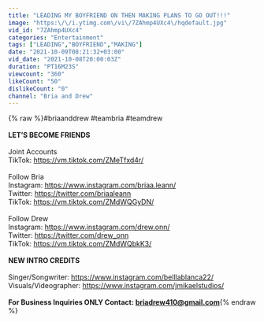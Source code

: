 ```yaml
---
title: "LEADING MY BOYFRIEND ON THEN MAKING PLANS TO GO OUT!!!"
image: "https:\/\/i.ytimg.com\/vi\/7ZAhmp4UXc4\/hqdefault.jpg"
vid_id: "7ZAhmp4UXc4"
categories: "Entertainment"
tags: ["LEADING","BOYFRIEND","MAKING"]
date: "2021-10-09T08:21:32+03:00"
vid_date: "2021-10-08T20:00:03Z"
duration: "PT16M23S"
viewcount: "360"
likeCount: "50"
dislikeCount: "0"
channel: "Bria and Drew"
---
```

{% raw %}#briaanddrew #teambria #teamdrew<br /><br />**LET’S BECOME FRIENDS**<br /><br />Joint Accounts<br />TikTok: <a rel="nofollow" target="blank" href="https://vm.tiktok.com/ZMeTfxd4r/">https://vm.tiktok.com/ZMeTfxd4r/</a><br /><br />Follow Bria<br />Instagram: <a rel="nofollow" target="blank" href="https://www.instagram.com/briaa.leann/">https://www.instagram.com/briaa.leann/</a><br />Twitter: <a rel="nofollow" target="blank" href="https://twitter.com/briaaleann">https://twitter.com/briaaleann</a><br />TikTok: <a rel="nofollow" target="blank" href="https://vm.tiktok.com/ZMdWQGyDN/">https://vm.tiktok.com/ZMdWQGyDN/</a><br /><br />Follow Drew<br />Instagram: <a rel="nofollow" target="blank" href="https://www.instagram.com/drew.onn/">https://www.instagram.com/drew.onn/</a><br />Twitter: <a rel="nofollow" target="blank" href="https://twitter.com/drew_onn">https://twitter.com/drew_onn</a><br />TikTok: <a rel="nofollow" target="blank" href="https://vm.tiktok.com/ZMdWQbkK3/">https://vm.tiktok.com/ZMdWQbkK3/</a><br /><br />**NEW INTRO CREDITS** <br /><br />Singer/Songwriter: <a rel="nofollow" target="blank" href="https://www.instagram.com/belllablanca22/">https://www.instagram.com/belllablanca22/</a><br />Visuals/Videographer: <a rel="nofollow" target="blank" href="https://www.instagram.com/jmikaelstudios/">https://www.instagram.com/jmikaelstudios/</a><br /><br />**For Business Inquiries ONLY Contact: briadrew410@gmail.com**{% endraw %}
